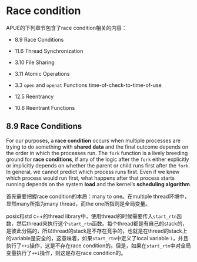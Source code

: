 # Race condition 

APUE的下列章节包含了race condition相关的内容：

- 8.9  Race Conditions
- 11.6 Thread Synchronization
- 3.10 File Sharing
- 3.11 Atomic Operations
- 3.3 `open` and `openat` Functions  time-of-check-to-time-of-use 

- 12.5 Reentrancy
- 10.6 Reentrant Functions



## 8.9  Race Conditions

For our purposes, a **race condition** occurs when multiple processes are trying to do something with **shared data** and the final outcome depends on the order in which the processes run. The `fork` function is a lively breeding ground for **race conditions**, if any of the logic after the `fork` either explicitly or implicitly depends on whether the parent or child runs first after the `fork`. In general, we cannot predict which process runs first. Even if we knew which process would run first, what happens after that process starts running depends on the system **load** and the kernel’s **scheduling algorithm**.







首先需要把握race condition的本质：many to one。在multiple thread环境中，显然many所指为many thread，而the one所指则是全局变量。

posix和std c++的thread library中，使用thread的时候需要传入`start_rtn`函数，然后thread来执行这个`start_rtn`函数。每个thread都是有自己的stack的，是彼此分隔的，所以thread的stack是不存在竞争的，也就是在thread的stack上的variable是安全的，这意味着，如果`start_rtn`中定义了local variable `i`，并且执行了`++i`操作，这是不存在race condition的。但是，如果在`start_rtn`中对全局变量执行了`++i`操作，则这是存在race condition的。
